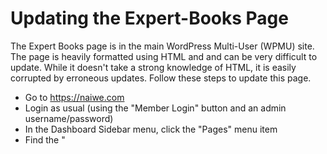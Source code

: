 # Updating the Expert-Books Page

The Expert Books page is in the main WordPress Multi-User (WPMU) site. The page is heavily formatted using HTML and and can be very difficult to update. While it doesn't take a strong knowledge of HTML, it is easily corrupted by erroneous updates. Follow these steps to update this page.

* Go to https://naiwe.com
* Login as usual (using the "Member Login" button and an admin username/password)
* In the Dashboard Sidebar menu, click the "Pages" menu item
* Find the "
<!--stackedit_data:
eyJoaXN0b3J5IjpbLTM1OTUwNzM4Ml19
-->